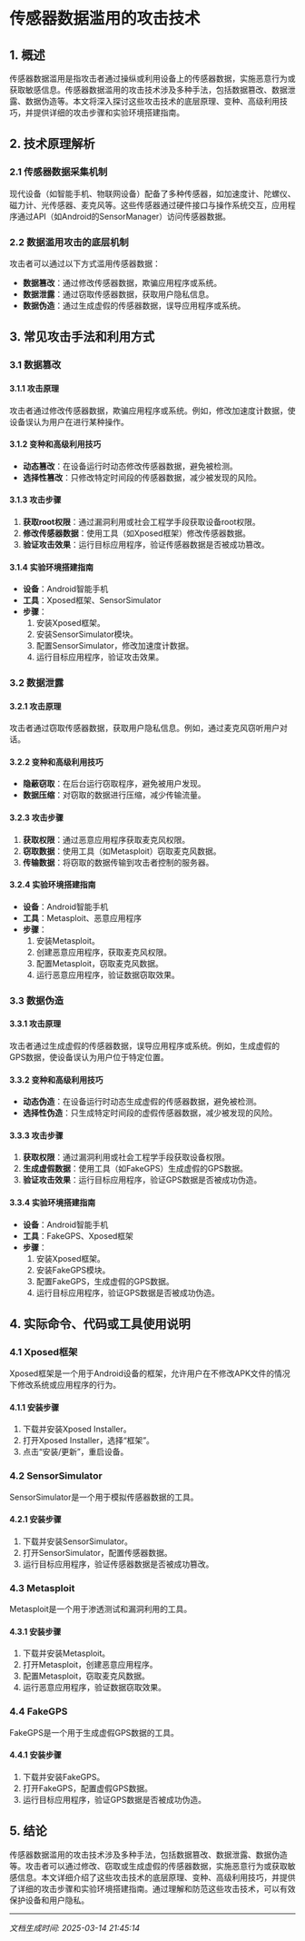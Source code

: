 # 传感器数据滥用的攻击技术

## 1. 概述

传感器数据滥用是指攻击者通过操纵或利用设备上的传感器数据，实施恶意行为或获取敏感信息。传感器数据滥用的攻击技术涉及多种手法，包括数据篡改、数据泄露、数据伪造等。本文将深入探讨这些攻击技术的底层原理、变种、高级利用技巧，并提供详细的攻击步骤和实验环境搭建指南。

## 2. 技术原理解析

### 2.1 传感器数据采集机制

现代设备（如智能手机、物联网设备）配备了多种传感器，如加速度计、陀螺仪、磁力计、光传感器、麦克风等。这些传感器通过硬件接口与操作系统交互，应用程序通过API（如Android的SensorManager）访问传感器数据。

### 2.2 数据滥用攻击的底层机制

攻击者可以通过以下方式滥用传感器数据：

- **数据篡改**：通过修改传感器数据，欺骗应用程序或系统。
- **数据泄露**：通过窃取传感器数据，获取用户隐私信息。
- **数据伪造**：通过生成虚假的传感器数据，误导应用程序或系统。

## 3. 常见攻击手法和利用方式

### 3.1 数据篡改

#### 3.1.1 攻击原理

攻击者通过修改传感器数据，欺骗应用程序或系统。例如，修改加速度计数据，使设备误认为用户在进行某种操作。

#### 3.1.2 变种和高级利用技巧

- **动态篡改**：在设备运行时动态修改传感器数据，避免被检测。
- **选择性篡改**：只修改特定时间段的传感器数据，减少被发现的风险。

#### 3.1.3 攻击步骤

1. **获取root权限**：通过漏洞利用或社会工程学手段获取设备root权限。
2. **修改传感器数据**：使用工具（如Xposed框架）修改传感器数据。
3. **验证攻击效果**：运行目标应用程序，验证传感器数据是否被成功篡改。

#### 3.1.4 实验环境搭建指南

- **设备**：Android智能手机
- **工具**：Xposed框架、SensorSimulator
- **步骤**：
  1. 安装Xposed框架。
  2. 安装SensorSimulator模块。
  3. 配置SensorSimulator，修改加速度计数据。
  4. 运行目标应用程序，验证攻击效果。

### 3.2 数据泄露

#### 3.2.1 攻击原理

攻击者通过窃取传感器数据，获取用户隐私信息。例如，通过麦克风窃听用户对话。

#### 3.2.2 变种和高级利用技巧

- **隐蔽窃取**：在后台运行窃取程序，避免被用户发现。
- **数据压缩**：对窃取的数据进行压缩，减少传输流量。

#### 3.2.3 攻击步骤

1. **获取权限**：通过恶意应用程序获取麦克风权限。
2. **窃取数据**：使用工具（如Metasploit）窃取麦克风数据。
3. **传输数据**：将窃取的数据传输到攻击者控制的服务器。

#### 3.2.4 实验环境搭建指南

- **设备**：Android智能手机
- **工具**：Metasploit、恶意应用程序
- **步骤**：
  1. 安装Metasploit。
  2. 创建恶意应用程序，获取麦克风权限。
  3. 配置Metasploit，窃取麦克风数据。
  4. 运行恶意应用程序，验证数据窃取效果。

### 3.3 数据伪造

#### 3.3.1 攻击原理

攻击者通过生成虚假的传感器数据，误导应用程序或系统。例如，生成虚假的GPS数据，使设备误认为用户位于特定位置。

#### 3.3.2 变种和高级利用技巧

- **动态伪造**：在设备运行时动态生成虚假的传感器数据，避免被检测。
- **选择性伪造**：只生成特定时间段的虚假传感器数据，减少被发现的风险。

#### 3.3.3 攻击步骤

1. **获取权限**：通过漏洞利用或社会工程学手段获取设备权限。
2. **生成虚假数据**：使用工具（如FakeGPS）生成虚假的GPS数据。
3. **验证攻击效果**：运行目标应用程序，验证GPS数据是否被成功伪造。

#### 3.3.4 实验环境搭建指南

- **设备**：Android智能手机
- **工具**：FakeGPS、Xposed框架
- **步骤**：
  1. 安装Xposed框架。
  2. 安装FakeGPS模块。
  3. 配置FakeGPS，生成虚假的GPS数据。
  4. 运行目标应用程序，验证GPS数据是否被成功伪造。

## 4. 实际命令、代码或工具使用说明

### 4.1 Xposed框架

Xposed框架是一个用于Android设备的框架，允许用户在不修改APK文件的情况下修改系统或应用程序的行为。

#### 4.1.1 安装步骤

1. 下载并安装Xposed Installer。
2. 打开Xposed Installer，选择“框架”。
3. 点击“安装/更新”，重启设备。

### 4.2 SensorSimulator

SensorSimulator是一个用于模拟传感器数据的工具。

#### 4.2.1 安装步骤

1. 下载并安装SensorSimulator。
2. 打开SensorSimulator，配置传感器数据。
3. 运行目标应用程序，验证传感器数据是否被成功篡改。

### 4.3 Metasploit

Metasploit是一个用于渗透测试和漏洞利用的工具。

#### 4.3.1 安装步骤

1. 下载并安装Metasploit。
2. 打开Metasploit，创建恶意应用程序。
3. 配置Metasploit，窃取麦克风数据。
4. 运行恶意应用程序，验证数据窃取效果。

### 4.4 FakeGPS

FakeGPS是一个用于生成虚假GPS数据的工具。

#### 4.4.1 安装步骤

1. 下载并安装FakeGPS。
2. 打开FakeGPS，配置虚假GPS数据。
3. 运行目标应用程序，验证GPS数据是否被成功伪造。

## 5. 结论

传感器数据滥用的攻击技术涉及多种手法，包括数据篡改、数据泄露、数据伪造等。攻击者可以通过修改、窃取或生成虚假的传感器数据，实施恶意行为或获取敏感信息。本文详细介绍了这些攻击技术的底层原理、变种、高级利用技巧，并提供了详细的攻击步骤和实验环境搭建指南。通过理解和防范这些攻击技术，可以有效保护设备和用户隐私。

---

*文档生成时间: 2025-03-14 21:45:14*
